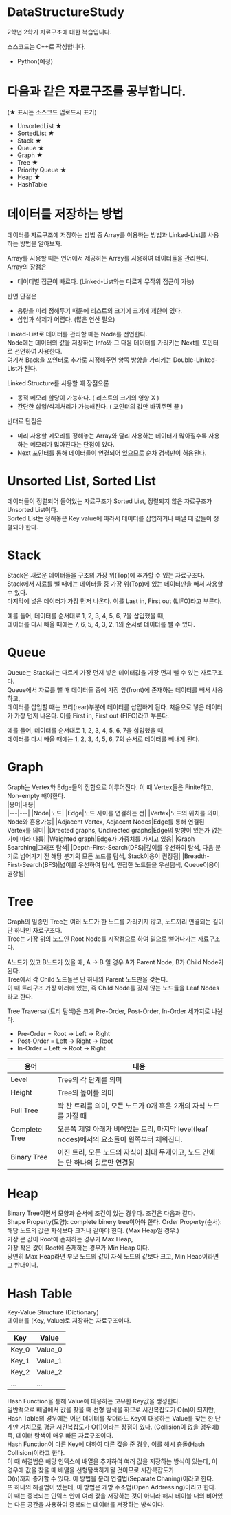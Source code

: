# DataStructureStudy
2학년 2학기 자료구조에 대한 복습입니다.   
 
소스코드는 C++로 작성합니다.   
 + Python(예정)   


# 다음과 같은 자료구조를 공부합니다.   
(★ 표시는 소스코드 업로드시 표기)   
 + UnsortedList ★    
 + SortedList ★    
 + Stack ★    
 + Queue ★    
 + Graph ★    
 + Tree ★   
 + Priority Queue ★      
 + Heap ★     
 + HashTable   

# 데이터를 저장하는 방법   

데이터를 자료구조에 저장하는 방법 중 Array를 이용하는 방법과 Linked-List를 사용하는 방법을 알아보자.   
   
Array를 사용할 때는 언어에서 제공하는 Array를 사용하여 데이터들을 관리한다.   
Array의 장점은   
 + 데이터별 접근이 빠르다. (Linked-List와는 다르게 무작위 접근이 가능)   

반면 단점은   
 + 용량을 미리 정해두기 때문에 리스트의 크기에 크기에 제한이 있다.
 + 삽입과 삭제가 어렵다. (많은 연산 필요)   
 
   
Linked-List로 데이터를 관리할 때는 Node를 선언한다.   
Node에는 데이터의 값을 저장하는 Info와 그 다음 데이터를 가리키는 Next를 포인터로 선언하여 사용한다.   
여기서 Back을 포인터로 추가로 지정해주면 양쪽 방향을 가리키는 Double-Linked-List가 된다.   
   
Linked Structure를 사용할 때 장점으론
 + 동적 메모리 할당이 가능하다. ( 리스트의 크기의 영향 X )   
 + 간단한 삽입/삭제처리가 가능해진다. ( 포인터의 값만 바꿔주면 끝 )   

반대로 단점은
 + 미리 사용할 메모리를 정해놓는 Array와 달리 사용하는 데이터가 많아질수록 사용하는 메모리가 많아진다는 단점이 있다.   
 + Next 포인터를 통해 데이터들이 연결되어 있으므로 순차 검색만이 허용된다.   
   

# Unsorted List, Sorted List   

데이터들이 정렬되어 들어있는 자료구조가 Sorted List, 정렬되지 않은 자료구조가 Unsorted List이다.   
Sorted List는 정해놓은 Key value에 따라서 데이터를 삽입하거나 빼낼 때 값들이 정렬되야 한다.   


#  Stack   

Stack은 새로운 데이터들을 구조의 가장 위(Top)에 추가할 수 있는 자료구조다.   
Stack에서 자료를 뺄 때에는 데이터들 중 가장 위(Top)에 있는 데이터만을 빼서 사용할 수 있다.   
마지막에 넣은 데이터가 가장 먼저 나온다. 이를 Last in, First out (LIFO)라고 부른다.   

예를 들어, 데이터를 순서대로 1, 2, 3, 4, 5, 6, 7을 삽입했을 때,    
데이터를 다시 빼올 때에는 7, 6, 5, 4, 3, 2, 1의 순서로 데이터를 뺄 수 있다.


#  Queue   

Queue는 Stack과는 다르게 가장 먼저 넣은 데이터값을 가장 먼저 뺄 수 있는 자료구조다.   
Queue에서 자료를 뺄 때 데이터들 중에 가장 앞(front)에 존재하는 데이터를 빼서 사용하고,   
데이터를 삽입할 때는 꼬리(rear)부분에 데이터를 삽입하게 된다.
처음으로 넣은 데이터가 가장 먼저 나온다. 이를 First in, First out (FIFO)라고 부른다.

예를 들어, 데이터를 순서대로 1, 2, 3, 4, 5, 6, 7을 삽입했을 때,   
데이터를 다시 빼올 때에는 1, 2, 3, 4, 5, 6, 7의 순서로 데이터를 빼내게 된다.


#  Graph    
Graph는 Vertex와 Edge들의 집합으로 이루어진다. 이 때 Vertex들은 Finite하고, Non-empty 해야한다.  
|용어|내용|   
|---|---|
|Node|노드|
|Edge|노드 사이를 연결하는 선|
|Vertex|노드의 위치를 의미, Node와 혼용가능|
|Adjacent Vertex, Adjacent Nodes|Edge를 통해 연결된 Vertex를 의미|
|Directed graphs, Undirected graphs|Edge의 방향이 있는가 없는가에 따라 다름|
|Weighted graph|Edge가 가중치를 가지고 있음|
|Graph Searching|그래프 탐색|
|Depth-First-Search(DFS)|깊이를 우선하여 탐색, 다음 분기로 넘어가기 전 해당 분기의 모든 노드를 탐색, Stack이용이 권장됨|
|Breadth-First-Search(BFS)|넓이를 우선하여 탐색, 인접한 노드들을 우선탐색, Queue이용이 권장됨|


#  Tree   

Graph의 일종인 Tree는 여러 노드가 한 노드를 가리키지 않고, 노드끼리 연결되는 길이 단 하나인 자료구조다.   
Tree는 가장 위의 노드인 Root Node를 시작점으로 하여 밑으로 뻗어나가는 자료구조다.   
     
A노드가 있고 B노드가 있을 때, A -> B 일 경우 A가 Parent Node, B가 Child Node가 된다.      
Tree에서 각 Child 노드들은 단 하나의 Parent 노드만을 갖는다.   
이 때 트리구조 가장 아래에 있는, 즉 Child Node를 갖지 않는 노드들을 Leaf Nodes라고 한다.

Tree Traversal(트리 탐색)은 크게 Pre-Order, Post-Order, In-Order 세가지로 나뉜다.   

 + Pre-Order = Root -> Left -> Right   
 + Post-Order = Left -> Right -> Root   
 + In-Order = Left -> Root -> Right   
   

|용어|내용|   
|---|---|
|Level|Tree의 각 단계를 의미|
|Height|Tree의 높이를 의미|
|Full Tree|꽉 찬 트리를 의미, 모든 노드가 0개 혹은 2개의 자식 노드를 가질 때|
|Complete Tree|오른쪽 제일 아래가 비어있는 트리, 마지막 level(leaf nodes)에서의 요소들이 왼쪽부터 채워진다.|
|Binary Tree|이진 트리, 모든 노드의 자식이 최대 두개이고, 노드 간에는 단 하나의 길로만 연결됨|


# Heap  
Binary Tree이면서 모양과 순서에 조건이 있는 경우다. 조건은 다음과 같다.   
Shape Property(모양): complete binery tree이어야 한다.
Order Property(순서): 해당 노드의 값은 자식보다 크거나 같아야 한다. (Max Heap일 경우.)      
가장 큰 값이 Root에 존재하는 경우가 Max Heap,   
가장 작은 값이 Root에 존재하는 경우가 Min Heap 이다.    
당연히 Max Heap라면 부모 노드의 값이 자식 노드의 값보다 크고, Min Heap이라면 그 반대이다.   

# Hash Table   
Key-Value Structure (Dictionary)   
데이터를 (Key, Value)로 저장하는 자료구조이다.   
   
|Key|Value|
|---|---|
|Key_0|Value_0|
|Key_1|Value_1|
|Key_2|Value_2|
|...|...|

Hash Function을 통해 Value에 대응하는 고유한 Key값을 생성한다.   
일반적으로 배열에서 값을 찾을 때 선형 탐색을 하므로 시간복잡도가 O(n)이 되지만,   
Hash Table의 경우에는 어떤 데이터를 찾더라도 Key에 대응하는 Value를 찾는 한 단계만 거치므로 평균 시간복잡도가 O(1)이라는 장점이 있다. (Collision이 없을 경우에)      
즉, 데이터 탐색이 매우 빠른 자료구조이다.   
Hash Function이 다른 Key에 대하여 다른 값을 준 경우, 이를 해시 충돌(Hash Collision)이라고 한다.   
이 때 해결법은 해당 인덱스에 배열을 추가하여 여러 값을 저장하는 방식이 있는데, 이 경우에 값을 찾을 때 배열을 선형탐색하게될 것이므로 시간복잡도가   
O(n)까지 증가할 수 있다. 이 방법을 분리 연결법(Separate Chaning)이라고 한다.   
또 하나의 해결법이 있는데, 이 방법은 개방 주소법(Open Addressing)이라고 한다.   
이 때는 중복되는 인덱스 안에 여러 값을 저장하는 것이 아니라 해시 테이블 내의 비어있는 다른 공간을 사용하여 중복되는 데이터를 저장하는 방식이다.   



